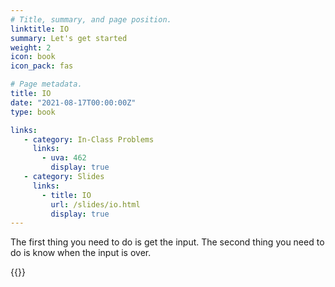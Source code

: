 ```yaml
---
# Title, summary, and page position.
linktitle: IO
summary: Let's get started
weight: 2
icon: book
icon_pack: fas

# Page metadata.
title: IO
date: "2021-08-17T00:00:00Z"
type: book

links:
   - category: In-Class Problems
     links:
       - uva: 462
         display: true
   - category: Slides
     links:
       - title: IO
         url: /slides/io.html
         display: true
---
```


The first thing you need to do is get the input.  The second thing you need to do is know when
the input is over.

{{<links>}}
